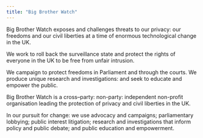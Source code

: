 ```yaml
---
title: "Big Brother Watch"
---
```


Big Brother Watch exposes and challenges threats to our privacy: our freedoms and our civil liberties at a time of enormous technological change in the UK.

We work to roll back the surveillance state and protect the rights of everyone in the UK to be free from unfair intrusion.

We campaign to protect freedoms in Parliament and through the courts. We produce unique research and investigations: and seek to educate and empower the public.

Big Brother Watch is a cross–party: non-party: independent non-profit organisation leading the protection of privacy and civil liberties in the UK.

In our pursuit for change: we use advocacy and campaigns; parliamentary lobbying; public interest litigation; research and investigations that inform policy and public debate; and public education and empowerment.

